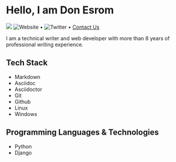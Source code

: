 # Hello, I am Don Esrom

[<img src="https://img.shields.io/badge/Website-Content-brightgreen.svg?logo=LOGO">](<http://www.donesrom.hashnode.dev>)
![Website](http://www.donesrom.hashnode.dev) • ![Twitter](https://twitter.com/Donesrom) • [Contact Us](mailto:donesrom@gmail.com)

I am a technical writer and web developer with more than 8 years of professional writing experience. 

## Tech Stack
- Markdown
- Asciidoc
- Asciidoctor
- Git
- Github
- Linux
- Windows

## Programming Languages & Technologies 
- Python
- Django

<!---
Donesrom/Donesrom is a ✨ special ✨ repository because its `README.md` (this file) appears on your GitHub profile.
You can click the Preview link to take a look at your changes.
--->
